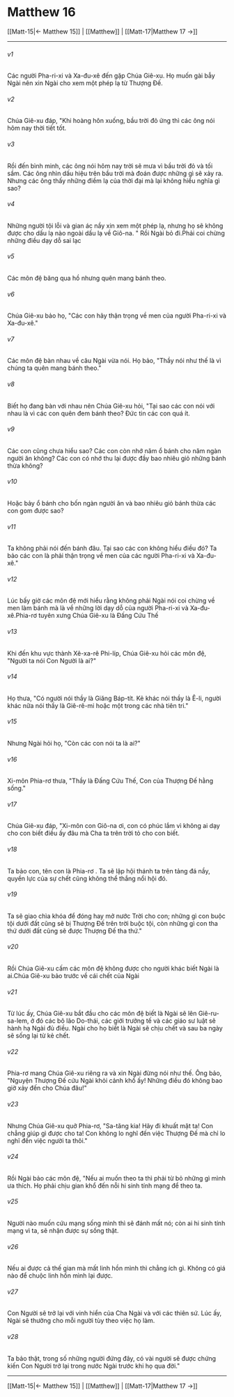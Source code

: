 # Matthew 16

[[Matt-15|← Matthew 15]] | [[Matthew]] | [[Matt-17|Matthew 17 →]]
***



###### v1 
Các người Pha-ri-xi và Xa-đu-xê đến gặp Chúa Giê-xu. Họ muốn gài bẫy Ngài nên xin Ngài cho xem một phép lạ từ Thượng Đế. 

###### v2 
Chúa Giê-xu đáp, "Khi hoàng hôn xuống, bầu trời đỏ ửng thì các ông nói hôm nay thời tiết tốt. 

###### v3 
Rồi đến bình minh, các ông nói hôm nay trời sẽ mưa vì bầu trời đỏ và tối sầm. Các ông nhìn dấu hiệu trên bầu trời mà đoán được những gì sẽ xảy ra. Nhưng các ông thấy những điềm lạ của thời đại mà lại không hiểu nghĩa gì sao? 

###### v4 
Những người tội lỗi và gian ác nầy xin xem một phép lạ, nhưng họ sẽ không được cho dấu lạ nào ngoài dấu lạ về Giô-na. " Rồi Ngài bỏ đi.Phải coi chừng những điều dạy dỗ sai lạc 

###### v5 
Các môn đệ băng qua hồ nhưng quên mang bánh theo. 

###### v6 
Chúa Giê-xu bảo họ, "Các con hãy thận trọng về men của người Pha-ri-xi và Xa-đu-xê." 

###### v7 
Các môn đệ bàn nhau về câu Ngài vừa nói. Họ bảo, "Thầy nói như thế là vì chúng ta quên mang bánh theo." 

###### v8 
Biết họ đang bàn với nhau nên Chúa Giê-xu hỏi, "Tại sao các con nói với nhau là vì các con quên đem bánh theo? Đức tin các con quá ít. 

###### v9 
Các con cũng chưa hiểu sao? Các con còn nhớ năm ổ bánh cho năm ngàn người ăn không? Các con có nhớ thu lại được đầy bao nhiêu giỏ những bánh thừa không? 

###### v10 
Hoặc bảy ổ bánh cho bốn ngàn người ăn và bao nhiêu giỏ bánh thừa các con gom được sao? 

###### v11 
Ta không phải nói đến bánh đâu. Tại sao các con không hiểu điều đó? Ta bảo các con là phải thận trọng về men của các người Pha-ri-xi và Xa-đu-xê." 

###### v12 
Lúc bấy giờ các môn đệ mới hiểu rằng không phải Ngài nói coi chừng về men làm bánh mà là về những lời dạy dỗ của người Pha-ri-xi và Xa-đu-xê.Phia-rơ tuyên xưng Chúa Giê-xu là Đấng Cứu Thế 

###### v13 
Khi đến khu vực thành Xê-xa-rê Phi-líp, Chúa Giê-xu hỏi các môn đệ, "Người ta nói Con Người là ai?" 

###### v14 
Họ thưa, "Có người nói thầy là Giăng Báp-tít. Kẻ khác nói thầy là Ê-li, người khác nữa nói thầy là Giê-rê-mi hoặc một trong các nhà tiên tri." 

###### v15 
Nhưng Ngài hỏi họ, "Còn các con nói ta là ai?" 

###### v16 
Xi-môn Phia-rơ thưa, "Thầy là Đấng Cứu Thế, Con của Thượng Đế hằng sống." 

###### v17 
Chúa Giê-xu đáp, "Xi-môn con Giô-na ơi, con có phúc lắm vì không ai dạy cho con biết điều ấy đâu mà Cha ta trên trời tỏ cho con biết. 

###### v18 
Ta bảo con, tên con là Phia-rơ . Ta sẽ lập hội thánh ta trên tảng đá nầy, quyền lực của sự chết cũng không thể thắng nổi hội đó. 

###### v19 
Ta sẽ giao chìa khóa để đóng hay mở nước Trời cho con; những gì con buộc tội dưới đất cũng sẽ bị Thượng Đế trên trời buộc tội, còn những gì con tha thứ dưới đất cũng sẽ được Thượng Đế tha thứ." 

###### v20 
Rồi Chúa Giê-xu cấm các môn đệ không được cho người khác biết Ngài là ai.Chúa Giê-xu bảo trước về cái chết của Ngài 

###### v21 
Từ lúc ấy, Chúa Giê-xu bắt đầu cho các môn đệ biết là Ngài sẽ lên Giê-ru-sa-lem, ở đó các bô lão Do-thái, các giới trưởng tế và các giáo sư luật sẽ hành hạ Ngài đủ điều. Ngài cho họ biết là Ngài sẽ chịu chết và sau ba ngày sẽ sống lại từ kẻ chết. 

###### v22 
Phia-rơ mang Chúa Giê-xu riêng ra và xin Ngài đừng nói như thế. Ông bảo, "Nguyện Thượng Đế cứu Ngài khỏi cảnh khổ ấy! Những điều đó không bao giờ xảy đến cho Chúa đâu!" 

###### v23 
Nhưng Chúa Giê-xu quở Phia-rơ, "Sa-tăng kia! Hãy đi khuất mặt ta! Con chẳng giúp gì được cho ta! Con không lo nghĩ đến việc Thượng Đế mà chỉ lo nghĩ đến việc người ta thôi." 

###### v24 
Rồi Ngài bảo các môn đệ, "Nếu ai muốn theo ta thì phải từ bỏ những gì mình ưa thích. Họ phải chịu gian khổ đến nỗi hi sinh tính mạng để theo ta. 

###### v25 
Người nào muốn cứu mạng sống mình thì sẽ đánh mất nó; còn ai hi sinh tính mạng vì ta, sẽ nhận được sự sống thật. 

###### v26 
Nếu ai được cả thế gian mà mất linh hồn mình thì chẳng ích gì. Không có giá nào để chuộc linh hồn mình lại được. 

###### v27 
Con Người sẽ trở lại với vinh hiển của Cha Ngài và với các thiên sứ. Lúc ấy, Ngài sẽ thưởng cho mỗi người tùy theo việc họ làm. 

###### v28 
Ta bảo thật, trong số những người đứng đây, có vài người sẽ được chứng kiến Con Người trở lại trong nước Ngài trước khi họ qua đời."

***
[[Matt-15|← Matthew 15]] | [[Matthew]] | [[Matt-17|Matthew 17 →]]
